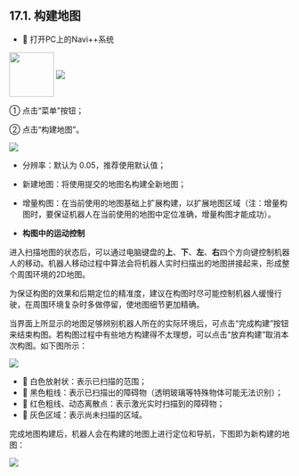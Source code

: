 ﻿## 17.1.	构建地图
* 	打开PC上的Navi++系统 
<img src="https://imgconvert.csdnimg.cn/aHR0cHM6Ly9oYmltZy5odWFiYW5pbWcuY29tL2ExZjU3YmUzMjE2OWYyNWM2MGY5ZmQ5NjcyMjk2NDNjYjY0YzJkN2U0NmU4LVlNTTdPSV9mdzY1OA?x-oss-process=image/format,png" width = "80" height = "80" align=center /> 

<img src="https://imgconvert.csdnimg.cn/aHR0cHM6Ly9oYmltZy5odWFiYW5pbWcuY29tL2JkMDBhNDQxOWUxNzIyMThlM2QzOGQzZmEwZGYyZjZjN2Q3NzQ2YmQ3NTc1LWJ5cUNHMV9mdzY1OA?x-oss-process=image/format,png" align=center />

①	点击“菜单”按钮；

②	点击“构建地图”。

<img src="https://imgconvert.csdnimg.cn/aHR0cHM6Ly9oYmltZy5odWFiYW5pbWcuY29tLzc2YzE1OWY3Y2JlNDFiNTZlYzgyZmRiMDExNGYyYWU2MzFkOGE0ZjkzZmM4LXJTdUJ4V19mdzY1OA?x-oss-process=image/format,png" align=center />


* 分辨率：默认为 0.05，推荐使用默认值；
* 新建地图：将使用提交的地图名构建全新地图；
* 增量构图：在当前使用的地图基础上扩展构建，以扩展地图区域（注：增量构图时，要保证机器人在当前使用的地图中定位准确，增量构图才能成功）。

* **构图中的运动控制**

进入扫描地图的状态后，可以通过电脑键盘的**上**、**下**、**左**、**右**四个方向键控制机器人的移动。机器人移动过程中算法会将机器人实时扫描出的地图拼接起来，形成整个周围环境的2D地图。

为保证构图的效果和后期定位的精准度，建议在构图时尽可能控制机器人缓慢行驶，在周围环境复杂时多做停留，使地图细节更加精确。

当界面上所显示的地图足够辨别机器人所在的实际环境后，可点击“完成构建”按钮来结束构图。若构图过程中有些地方构建得不太理想，可以点击“放弃构建”取消本次构图。如下图所示：

<img src="https://imgconvert.csdnimg.cn/aHR0cHM6Ly9oYmltZy5odWFiYW5pbWcuY29tL2Q5MmQ4NWQwNDMxMzc0MWFmYTE5NGI2MjUwMzgyMWYwNzE0NDdkZmM5MGEyLU04c3czQl9mdzY1OA?x-oss-process=image/format,png" align=center />

* 	白色放射状：表示已扫描的范围；
* 	黑色粗线：表示已扫描出的障碍物（透明玻璃等特殊物体可能无法识别）；
* 	红色粗线、动态离散点：表示激光实时扫描到的障碍物；
* 	灰色区域：表示尚未扫描的区域。

完成地图构建后，机器人会在构建的地图上进行定位和导航，下图即为新构建的地图：

<img src="https://imgconvert.csdnimg.cn/aHR0cHM6Ly9oYmltZy5odWFiYW5pbWcuY29tLzg1N2IzYzZjYjk5NjgyYzUwZDE2OTU2ZmVjOWViZDhjM2E4ODEyNDBhOTM0LU1KMTAzVl9mdzY1OA?x-oss-process=image/format,png" align=center />